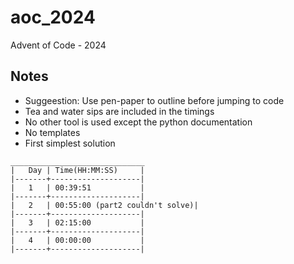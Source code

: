 # aoc_2024
Advent of Code - 2024

## Notes
- Suggeestion: Use pen-paper to outline before jumping to code
- Tea and water sips are included in the timings
- No other tool is used except the python documentation
- No templates
- First simplest solution


```
______________________________
|   Day | Time(HH:MM:SS)     |
|-------+--------------------|
|   1   | 00:39:51           |
|-------+--------------------|
|   2   | 00:55:00 (part2 couldn't solve)|
|-------+--------------------|
|   3   | 02:15:00           |
|-------+--------------------|
|   4   | 00:00:00           |
|-------+--------------------|

```